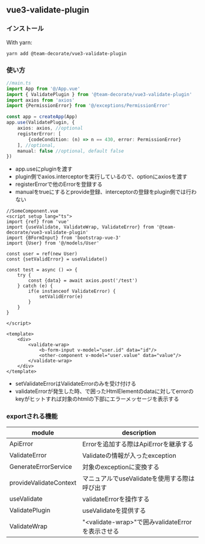 ## vue3-validate-plugin
### インストール
With yarn:

 	yarn add @team-decorate/vue3-validate-plugin

### 使い方

```typescript
//main.ts
import App from '@/App.vue'
import { ValidatePlugin } from '@team-decorate/vue3-validate-plugin'
import axios from 'axios'
import {PermissionError} from '@/exceptions/PermissionError'

const app = createApp(App)
app.use(ValidatePlugin, {
    axios: axios, //optional
	registerError: [
		{codeCondition: (n) => n == 430, error: PermissionError}
	], //optional,
    manual: false //optional, default false
})
```
- app.useにpluginを渡す
- plugin側でaxios.interceptorを実行しているので、optionにaxiosを渡す
- registerErrorで他のErrorを登録する
- manualをtrueにするとprovide登録、interceptorの登録をplugin側では行わない

```vue
//SomeComponent.vue
<script setup lang="ts">
import {ref} from 'vue'
import {useValidate, ValidateWrap, ValidateError} from '@team-decorate/vue3-validate-plugin'
import {BFormInput} from 'bootstrap-vue-3'
import {User} from '@/models/User'

const user = ref(new User)
const {setValidError} = useValidate()

const test = async () => {
    try {
        const {data} = await axios.post('/test')
    } catch (e) {
        if(e instanceof ValidateError) {
            setValidError(e)
        }
    }
}

</script>

<template>
    <div>
        <validate-wrap>
            <b-form-input v-model="user.id" data="id"/>
            <other-component v-model="user.value" data="value"/>
        </validate-wrap>
    </div>
</template>

```
- setValidateErrorはValidateErrorのみを受け付ける
- validateErrorが発生した時、<validate-wrap>で囲ったHtmlElementのdataに対してerrorのkeyがヒットすれば対象のhtmlの下部にエラーメッセージを表示する

### exportされる機能
| module | description |
|--|--|
| ApiError | Errorを追加する際はApiErrorを継承する |
| ValidateError | Validateの情報が入ったexception |
| GenerateErrorService | 対象のexceptionに変換する |
| provideValidateContext | マニュアルでuseValidateを使用する際は呼び出す |
| useValidate | validateErrorを操作する |
| ValidatePlugin | useValidateを提供する |
| ValidateWrap | "\<validate-wrap>\"で囲みvalidateErrorを表示させる |

